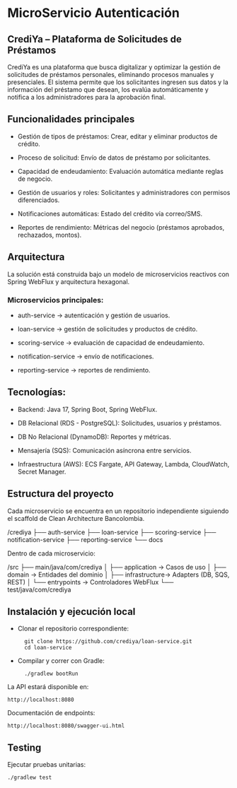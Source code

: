 # MicroServicio Autenticación
## CrediYa – Plataforma de Solicitudes de Préstamos

CrediYa es una plataforma que busca digitalizar y optimizar la gestión de solicitudes de préstamos personales, eliminando procesos manuales y presenciales.
El sistema permite que los solicitantes ingresen sus datos y la información del préstamo que desean, los evalúa automáticamente y notifica a los administradores para la aprobación final.

## Funcionalidades principales

- Gestión de tipos de préstamos: Crear, editar y eliminar productos de crédito.

- Proceso de solicitud: Envío de datos de préstamo por solicitantes.

- Capacidad de endeudamiento: Evaluación automática mediante reglas de negocio.

- Gestión de usuarios y roles: Solicitantes y administradores con permisos diferenciados.

- Notificaciones automáticas: Estado del crédito vía correo/SMS.

- Reportes de rendimiento: Métricas del negocio (préstamos aprobados, rechazados, montos).

## Arquitectura

La solución está construida bajo un modelo de microservicios reactivos con Spring WebFlux y arquitectura hexagonal.

### Microservicios principales:

- auth-service → autenticación y gestión de usuarios.

- loan-service → gestión de solicitudes y productos de crédito.

- scoring-service → evaluación de capacidad de endeudamiento.

- notification-service → envío de notificaciones.

- reporting-service → reportes de rendimiento.

## Tecnologías:

- Backend: Java 17, Spring Boot, Spring WebFlux.

- DB Relacional (RDS - PostgreSQL): Solicitudes, usuarios y préstamos.

- DB No Relacional (DynamoDB): Reportes y métricas.

- Mensajería (SQS): Comunicación asíncrona entre servicios.

- Infraestructura (AWS): ECS Fargate, API Gateway, Lambda, CloudWatch, Secret Manager.

## Estructura del proyecto

Cada microservicio se encuentra en un repositorio independiente siguiendo el scaffold de Clean Architecture Bancolombia.

/crediya
   ├── auth-service
   ├── loan-service
   ├── scoring-service
   ├── notification-service
   ├── reporting-service
   └── docs


Dentro de cada microservicio:

/src
   ├── main/java/com/crediya
   │     ├── application   -> Casos de uso
   │     ├── domain        -> Entidades del dominio
   │     ├── infrastructure-> Adapters (DB, SQS, REST)
   │     └── entrypoints   -> Controladores WebFlux
   └── test/java/com/crediya 

## Instalación y ejecución local

- Clonar el repositorio correspondiente:

        git clone https://github.com/crediya/loan-service.git
        cd loan-service


- Compilar y correr con Gradle:

        ./gradlew bootRun


La API estará disponible en:

    http://localhost:8080


Documentación de endpoints:

`http://localhost:8080/swagger-ui.html`

## Testing

Ejecutar pruebas unitarias:

    ./gradlew test
